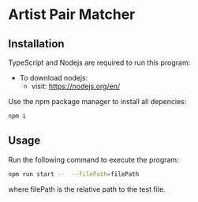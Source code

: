 # Artist Pair Matcher

## Installation
TypeScript and Nodejs are required to run this program:
- To download nodejs: 
    - visit: https://nodejs.org/en/

Use the npm package manager to install all depencies:
```bash
npm i 
```

## Usage
Run the following command to execute the program:
```bash
npm run start --  --filePath=filePath
```
where filePath is the relative path to the test file. 